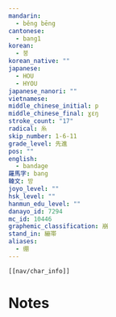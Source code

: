 ```yaml
---
mandarin:
  - běng bēng
cantonese:
  - bang1
korean:
  - 붕
korean_native: ""
japanese:
  - HOU
  - HYOU
japanese_nanori: ""
vietnamese:
middle_chinese_initial: p
middle_chinese_final: ɣɛŋ
stroke_count: "17"
radical: 糸
skip_number: 1-6-11
grade_level: 先進
pos: ""
english:
  - bandage
羅馬字: bang
韓文: 방
joyo_level: ""
hsk_level: ""
hanmun_edu_level: ""
danayo_id: 7294
mc_id: 10446
graphemic_classification: 崩
stand_in: 繃帯
aliases:
  - 绷
---
```

```meta-bind-embed
[[nav/char_info]]
```

# Notes
